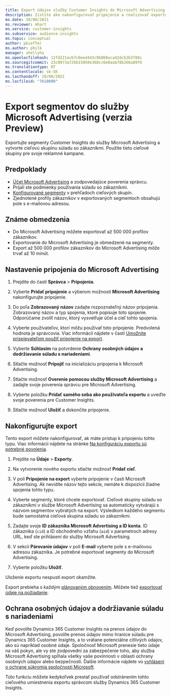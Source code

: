 ```yaml
---
title: Export údajov služby Customer Insights do Microsoft Advertising
description: Zistite ako nakonfigurovať pripojenie a realizovať exportovanie do Microsoft Advertising.
ms.date: 10/08/2021
ms.reviewer: mhart
ms.service: customer-insights
ms.subservice: audience-insights
ms.topic: conceptual
author: pkieffer
ms.author: philk
manager: shellyha
ms.openlocfilehash: 12fd221acb7c0eed443c9b860aca42dcb2b3788c
ms.sourcegitcommit: 23c8973a726b15050e368cc6e0aab78b266a89f6
ms.translationtype: HT
ms.contentlocale: sk-SK
ms.lasthandoff: 10/08/2021
ms.locfileid: "7618080"
---
```

# <a name="export-segments-to-microsoft-advertising-preview"></a>Export segmentov do služby Microsoft Advertising (verzia Preview)

Exportujte segmenty Customer Insights do služby Microsoft Advertising a vytvorte cieľovú skupinu súladu so zákazníkmi. Použite tieto cieľové skupiny pre svoje reklamné kampane.

## <a name="prerequisites"></a>Predpoklady

-   [Účet Microsoft Advertising](https://ads.microsoft.com/) a zodpovedajúce poverenia správcu.
-   Prijali ste podmienky používania súladu so zákazníkmi. 
-   [Konfigurované segmenty](segments.md) v prehľadoch cieľových skupín.
-   Zjednotené profily zákazníkov v exportovaných segmentoch obsahujú pole s e-mailovou adresou.

## <a name="known-limitations"></a>Známe obmedzenia

- Do Microsoft Advertising môžete exportovať až 500 000 profilov zákazníkov.
- Exportovanie do Microsoft Advertising je obmedzené na segmenty.
- Export až 500 000 profilov zákazníkov do Microsoft Advertising môže trvať až 10 minút. 


## <a name="set-up-the-connection-to-microsoft-advertising"></a>Nastavenie pripojenia do Microsoft Advertising

1. Prejdite do časti **Správca** > **Pripojenia**.

1. Vyberte **Pridať pripojenie** a výberom možnosti **Microsoft Advertising** nakonfigurujte pripojenie.

1. Do poľa **Zobrazovaný názov** zadajte rozpoznateľný názov pripojenia. Zobrazovaný názov a typ spojenia, ktoré popisuje toto spojenie. Odporúčame zvoliť názov, ktorý vysvetľuje účel a cieľ tohto spojenia.

1. Vyberte používateľov, ktorí môžu používať toto pripojenie. Predvolená hodnota je správcovia. Viac informácií nájdete v časti [Umožnite prispievateľom použiť pripojenie na export](connections.md#allow-contributors-to-use-a-connection-for-exports).

1. Vyberte **Súhlasím** na potvrdenie **Ochrany osobných údajov a dodržiavanie súladu s nariadeniami**.

1. Stlačte možnosť **Pripojiť** na inicializáciu pripojenia k Microsoft Advertising.

1. Stlačte možnosť **Overenie pomocou služby Microsoft Advertising** a zadajte svoje poverenia správcu pre Microsoft Advertising.

1. Vyberte položku **Pridať samého seba ako používateľa exportu** a uveďte svoje poverenia pre Customer Insights.

1. Stlačte možnosť **Uložiť** a dokončite pripojenie.

## <a name="configure-an-export"></a>Nakonfigurujte export

Tento export môžete nakonfigurovať, ak máte prístup k pripojeniu tohto typu. Viac informácií nájdete na stránke [Na konfiguráciu exportu sú potrebné povolenia](export-destinations.md#set-up-a-new-export).

1. Prejdite na **Údaje** > **Exporty**.

1. Na vytvorenie nového exportu stlačte možnosť **Pridať cieľ**.

1. V poli **Pripojenie na export** vyberte pripojenie v časti Microsoft Advertising. Ak nevidíte názov tejto sekcie, nemáte k dispozícii žiadne spojenia tohto typu.

1. Vyberte segmenty, ktoré chcete exportovať. Cieľové skupiny súladu so zákazníkmi v službe Microsoft Advertising sa automaticky vytvárajú s názvom segmentov vybratých na export. Výsledkom každého segmentu bude samostatná cieľová skupina súladu so zákazníkmi. 

1. Zadajte svoje **ID zákazníka Microsoft Advertising a ID konta**. ID zákazníka (`cid`) a ID obchodného vzťahu (`aid`) v parametroch adresy URL, keď ste prihlásení do služby Microsoft Advertising.

1. V sekcii **Párovanie údajov** v poli **E-mail** vyberte pole s e-mailovou adresou zákazníka. Je potrebné exportovať segmenty do Microsoft Advertising.

1. Vyberte položku **Uložiť**.

Uloženie exportu nespustí export okamžite.

Export prebieha s každým [plánovaným obnovením](system.md#schedule-tab). Môžete tiež [exportovať údaje na požiadanie](export-destinations.md#run-exports-on-demand). 


## <a name="data-privacy-and-compliance"></a>Ochrana osobných údajov a dodržiavanie súladu s nariadeniami

Keď povolíte Dynamics 365 Customer Insights na prenos údajov do Microsoft Advertising, povolíte prenos údajov mimo hranice súladu pre Dynamics 365 Customer Insights, a to vrátane potenciálne citlivých údajov, ako sú napríklad osobné údaje. Spoločnosť Microsoft prenesie tieto údaje na váš pokyn, ale vy ste zodpovední za zabezpečenie toho, aby služba Microsoft Advertising spĺňala všetky vaše povinnosti v oblasti ochrany osobných údajov alebo bezpečnosti. Ďalšie informácie nájdete vo [vyhlásení o ochrane súkromia spoločnosti Microsoft](https://go.microsoft.com/fwlink/?linkid=396732).

Túto funkciu môžete kedykoľvek prestať používať odstránením tohto cieľového umiestnenia exportu správcom služby Dynamics 365 Customer Insights.
